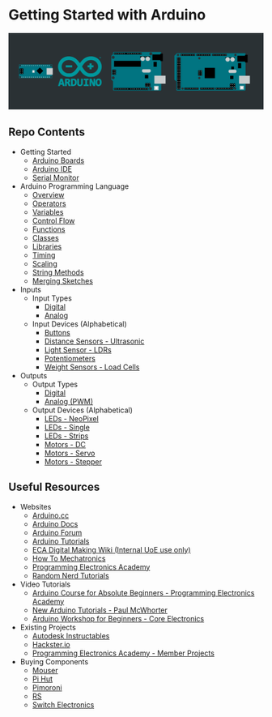 # Getting Started with Arduino

![](images/Banner_Arduino_.png)

## Repo Contents

- Getting Started
    - [Arduino Boards](/examples/Getting-Started/Arduino-Boards/README.md)
    - [Arduino IDE](/examples/Getting-Started/Arduino-IDE/README.md)
    - [Serial Monitor](/examples/Getting-Started/Serial-Monitor/README.md)
- Arduino Programming Language
    - [Overview](/examples/Code/1-Overview/README.md)
    - [Operators](/examples/Code/2-Operators/README.md)
    - [Variables](/examples/Code/3-Variables/README.md)
    - [Control Flow](/examples/Code/4-ControlFlow/README.md)
    - [Functions](/examples/Code/5-Functions/README.md)
    - [Classes](/examples/Code/6-Classes/README.md)
    - [Libraries](/examples/Code/7-Libraries/README.md)
    - [Timing](/examples/Code/8-Timing/README.md)
    - [Scaling](/examples/Code/9-Scaling/README.md)
    - [String Methods](/examples/Code/10-StringMethods/README.md)
    - [Merging Sketches](/examples/Code/11-MergingSketches/README.md)
- Inputs
    - Input Types
        - [Digital](/examples/Input-Devices/Input-Types/Digital/README.md)
        - [Analog](/examples/Input-Devices/Input-Types/Analog/README.md)
    - Input Devices (Alphabetical)
        - [Buttons](/examples/Input-Devices/Buttons/)
        - [Distance Sensors - Ultrasonic](/examples/Input-Devices/Distance-Sensor-SR04/)
        - [Light Sensor - LDRs](/examples/Input-Devices/LDRs/)
        - [Potentiometers](/examples/Input-Devices/Potentiometers/)
        - [Weight Sensors - Load Cells](/examples/Input-Devices/Load-Cells/)
- Outputs
    - Output Types
        - [Digital](/examples/Output-Devices/Output-Types/Digital/README.md)
        - [Analog (PWM)](/examples/Output-Devices/Output-Types/Analog-PWM/README.md)
    - Output Devices (Alphabetical)
        - [LEDs - NeoPixel](/examples/Output-Devices/LED-NeoPixel/)
        - [LEDs - Single](/examples/Output-Devices/LED-DIP/)
        - [LEDs - Strips](/examples/Output-Devices/LED-Strip/)
        - [Motors - DC](/examples/Output-Devices/Motor-DC/)
        - [Motors - Servo](/examples/Output-Devices/Motor-Servo/)
        - [Motors - Stepper](/examples/Output-Devices/Motor-Stepper/)

## Useful Resources
- Websites
    - [Arduino.cc](https://www.arduino.cc/)
    - [Arduino Docs](https://docs.arduino.cc/)
    - [Arduino Forum](https://forum.arduino.cc/)
    - [Arduino Tutorials](https://www.arduino.cc/en/Tutorial/HomePage)
    - [ECA Digital Making Wiki (Internal UoE use only)](https://uoe.sharepoint.com/sites/ECADigitalMakingWiki/SitePages/Arduino__Home.aspx)
    - [How To Mechatronics](https://howtomechatronics.com/category/tutorials/arduino/)
    - [Programming Electronics Academy](https://www.programmingelectronics.com/lessons/)
    - [Random Nerd Tutorials](https://randomnerdtutorials.com/projects-arduino/)
- Video Tutorials
    - [Arduino Course for Absolute Beginners - Programming Electronics Academy](https://www.youtube.com/watch?v=TItCq9deSr0&list=PLYutciIGBqC34bfijBdYch49oyU-B_ttH)
    - [New Arduino Tutorials - Paul McWhorter](https://www.youtube.com/watch?v=fJWR7dBuc18&list=PLGs0VKk2DiYw-L-RibttcvK-WBZm8WLEP)
    - [Arduino Workshop for Beginners - Core Electronics](https://www.youtube.com/watch?v=EdXQUEMOfgU&list=PLPK2l9Knytg5s2dk8V09thBmNl2g5pRSr)
- Existing Projects
    - [Autodesk Instructables](https://www.instructables.com/search/?q=arduino&projects=all)
    - [Hackster.io](https://www.hackster.io/arduino/projects)
    - [Programming Electronics Academy - Member Projects](https://www.programmingelectronics.com/customer-project-gallery/)
- Buying Components
    - [Mouser](https://www.mouser.co.uk/) 
    - [Pi Hut](https://thepihut.com/)
    - [Pimoroni](https://shop.pimoroni.com/)
    - [RS](https://uk.rs-online.com/web/)
    - [Switch Electronics](https://www.switchelectronics.co.uk/)